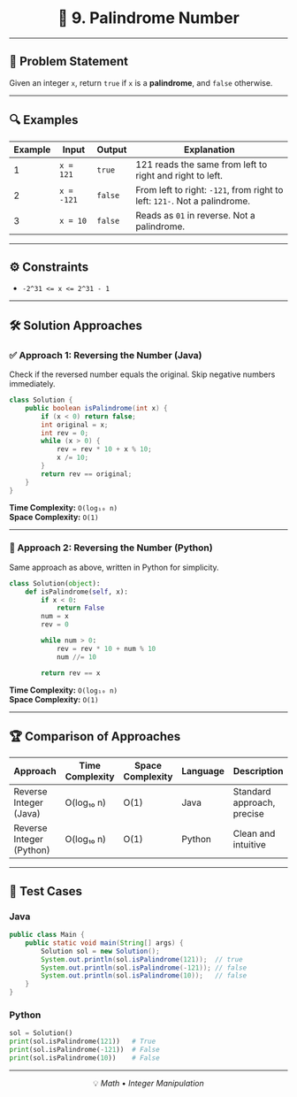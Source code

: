 
<div align="center">

# 🔢 9. Palindrome Number

</div>

---

## 📝 Problem Statement

Given an integer `x`, return `true` if `x` is a **palindrome**, and `false` otherwise.

---

## 🔍 Examples

| Example | Input    | Output | Explanation                                                                 |
|---------|----------|--------|-----------------------------------------------------------------------------|
| 1       | `x = 121`| `true` | 121 reads the same from left to right and right to left.                    |
| 2       | `x = -121`| `false`| From left to right: `-121`, from right to left: `121-`. Not a palindrome.   |
| 3       | `x = 10` | `false`| Reads as `01` in reverse. Not a palindrome.                                |

---

## ⚙️ Constraints

- `-2^31 <= x <= 2^31 - 1`

---

## 🛠️ Solution Approaches

### ✅ Approach 1: Reversing the Number (Java)

Check if the reversed number equals the original. Skip negative numbers immediately.

```java
class Solution {
    public boolean isPalindrome(int x) {
        if (x < 0) return false;
        int original = x;
        int rev = 0;
        while (x > 0) {
            rev = rev * 10 + x % 10;  
            x /= 10;                 
        }
        return rev == original;
    }
}
```

**Time Complexity:** `O(log₁₀ n)`  
**Space Complexity:** `O(1)`

---

### 🐍 Approach 2: Reversing the Number (Python)

Same approach as above, written in Python for simplicity.

```python
class Solution(object):
    def isPalindrome(self, x):
        if x < 0:
            return False
        num = x
        rev = 0

        while num > 0:
            rev = rev * 10 + num % 10
            num //= 10

        return rev == x
```

**Time Complexity:** `O(log₁₀ n)`  
**Space Complexity:** `O(1)`

---

## 🏆 Comparison of Approaches

| Approach                     | Time Complexity | Space Complexity | Language | Description                      |
|-----------------------------|------------------|-------------------|----------|----------------------------------|
| Reverse Integer (Java)      | O(log₁₀ n)       | O(1)              | Java     | Standard approach, precise       |
| Reverse Integer (Python)    | O(log₁₀ n)       | O(1)              | Python   | Clean and intuitive              |

---

## 🧪 Test Cases

### Java
```java
public class Main {
    public static void main(String[] args) {
        Solution sol = new Solution();
        System.out.println(sol.isPalindrome(121));  // true
        System.out.println(sol.isPalindrome(-121)); // false
        System.out.println(sol.isPalindrome(10));   // false
    }
}
```

### Python
```python
sol = Solution()
print(sol.isPalindrome(121))   # True
print(sol.isPalindrome(-121))  # False
print(sol.isPalindrome(10))    # False
```

---

<div align="center">

💡 *Math* • *Integer Manipulation*

</div>
